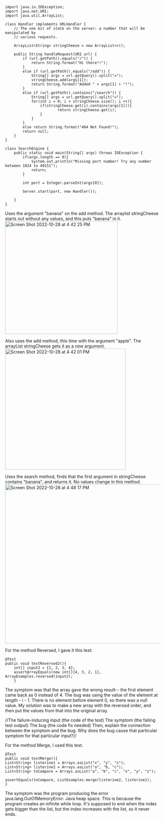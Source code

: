 ```
import java.io.IOException;
import java.net.URI;
import java.util.ArrayList;

class Handler implements URLHandler {
    // The one bit of state on the server: a number that will be manipulated by
    // various requests.

    ArrayList<String> stringCheese = new ArrayList<>();

    public String handleRequest(URI url) {
        if (url.getPath().equals("/")) {
            return String.format("Hi there!!");
        } 
        else if (url.getPath().equals("/add")) {
            String[] args = url.getQuery().split("=");
            stringCheese.add(args[1]);
            return String.format("Added " + args[1] + "!");
        } 
        else if (url.getPath().contains("/search")) {
            String[] args = url.getQuery().split("=");
            for(int i = 0; i < stringCheese.size(); i ++){
                if(stringCheese.get(i).contains(args[1])){
                        return stringCheese.get(i);
                }
            }
        }
        else return String.format("404 Not Found!");
        return null;
    }
}

class SearchEngine {
    public static void main(String[] args) throws IOException {
        if(args.length == 0){
            System.out.println("Missing port number! Try any number between 1024 to 49151");
            return;
        }

        int port = Integer.parseInt(args[0]);

        Server.start(port, new Handler());
        
    }
}
```

Uses the argument "banana" on the add method. The arraylist stringCheese starts out without any values, and this puts "banana" in it. 
<img width="368" alt="Screen Shot 2022-10-28 at 4 42 25 PM" src="https://user-images.githubusercontent.com/103080777/198751828-5b989be8-72e4-42b7-abfe-c936405b6316.png">


Also uses the add method, this time with the argument "apple". The arrayList stringCheese gets it as a new argument. 
<img width="395" alt="Screen Shot 2022-10-28 at 4 42 01 PM" src="https://user-images.githubusercontent.com/103080777/198751780-380cf008-0a3c-4f5e-8b3a-fc6eb130f504.png">

Uses the search method, finds that the first argument in stringCheese contains "banana", and returns it. No values change in this method. 
<img width="519" alt="Screen Shot 2022-10-28 at 4 48 17 PM" src="https://user-images.githubusercontent.com/103080777/198751898-95b0f6f0-cc49-4443-99fa-fda3b01b0211.png">


For the method Reversed, I gave it this test:
```
@Test
public void testReversed2(){
    int[] input2 = {1, 2, 3, 4};
    assertArrayEquals(new int[]{4, 3, 2, 1}, ArrayExamples.reversed(input2);
    }
```
The symptom was that the array gave the wrong result-- the first element came back as 0 instead of 4. The bug was using the value of the element at length - i - 1. There is no element before element 0, so there was a null value. My solution was to make a new array with the reversed order, and then put the values from that into the original array. 



//The failure-inducing input (the code of the test)
The symptom (the failing test output)
The bug (the code fix needed)
Then, explain the connection between the symptom and the bug. Why does the bug cause that particular symptom for that particular input?//

For the method Merge, I used this test. 
```
@Test
public void testMerge(){
List<String> listerine1 = Arrays.asList("x", "y", "z");
List<String> listerine2 = Arrays.asList("a", "b, "c");
List<String> toCompare = Arrays.asList("a", "b", "c", "x", "y", "z");

assertEquals(toCompare, ListExamples.merge(listerine2, listerine1);
}
```
The symptom was the program producing the error java.lang.OutOfMemoryError: Java heap space. This is because the program creates an infinite while loop. It's supposed to end when the index gets bigger than the list, but the index increases with the list, so it never ends. 


